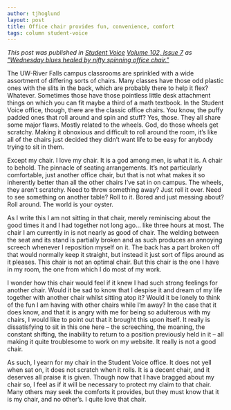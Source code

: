 ```yaml
---
author: tjhoglund
layout: post
title: Office chair provides fun, convenience, comfort
tags: column student-voice
---
```


*This post was published in [Student Voice](http://uwrfvoice.com) [Volume 102,
Issue 7](http://uwrfvoice.com/pdf/151030studentvoice.pdf) as ["Wednesday blues
healed by nifty spinning office chair."](http://uwrfvoice.com/etcetera/14981)*

The UW-River Falls campus classrooms are sprinkled with a wide assortment of
differing sorts of chairs. Many classes have those odd plastic ones with the
slits in the back, which are probably there to help it flex? Whatever. Sometimes
those have those pointless little desk attachment things on which you can fit
maybe a third of a math textbook. In the Student Voice office, though, there are
the classic office chairs. You know, the puffy padded ones that roll around and
spin and stuff? Yes, those. They all share some major flaws. Mostly related to
the wheels. God, do those wheels get scratchy. Making it obnoxious and difficult
to roll around the room, it’s like all of the chairs just decided they didn’t
want life to be easy for anybody trying to sit in them.

Except my chair. I love my chair. It is a god among men, is what it is. A chair
to behold. The pinnacle of seating arrangements. It’s not particularly
comfortable, just another office chair, but that is not what makes it so
inherently better than all the other chairs I’ve sat in on campus. The wheels,
they aren’t scratchy. Need to throw something away? Just roll it over. Need to
see something on another table? Roll to it. Bored and just messing about? Roll
around. The world is your oyster.

As I write this I am not sitting in that chair, merely reminiscing about the
good times it and I had together not long ago… like three hours at most. The
chair I am currently in is not nearly as good of chair. The welding between the
seat and its stand is partially broken and as such produces an annoying screech
whenever I reposition myself on it. The back has a part broken off that would
normally keep it straight, but instead it just sort of flips around as it
pleases. This chair is not an optimal chair. But this chair is the one I have in
my room, the one from which I do most of my work.

I wonder how this chair would feel if it knew I had such strong feelings for
another chair. Would it be sad to know that I despise it and dream of my life
together with another chair whilst sitting atop it? Would it be lonely to think
of the fun I am having with other chairs while I’m away? In the case that it
does know, and that it is angry with me for being so adulterous with my chairs,
I would like to point out that it brought this upon itself. It really is
dissatisfying to sit in this one here – the screeching, the moaning, the
constant shifting, the inability to return to a position previously held in it
– all making it quite troublesome to work on my website. It really is not a good
chair.

As such, I yearn for my chair in the Student Voice office. It does not yell when
sat on, it does not scratch when it rolls. It is a decent chair, and it deserves
all praise it is given. Though now that I have bragged about my chair so, I feel
as if it will be necessary to protect my claim to that chair. Many others may
seek the comforts it provides, but they must know that it is my chair, and no
other’s. I quite love that chair.
